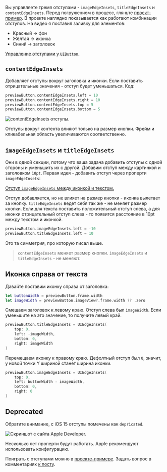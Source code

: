Вы управляете тремя отступами - `imageEdgeInsets`, `titleEdgeInsets` и `contentEdgeInsets`. Перед погружением в процесс, гляньте [проект-пример](https://cdn.sparrowcode.io/tutorials/edge-insets-uibutton/example-project.zip). В проекте наглядно показывается как работают комбинации отступов. На видео я поставил заливку для элементов:
- Красный -> фон
- Жёлтая -> иконка
- Синий -> заголовок

[Управление отступами у `UIButton`.](https://cdn.sparrowcode.io/tutorials/edge-insets-uibutton/edge-insets-uibutton-example-preview.mov)

## `contentEdgeInsets`

Добавляет отступы вокруг заголовка и иконки. Если поставить отрицательные значения - отступ будет уменьшаться. Код:

```swift
previewButton.contentEdgeInsets.left = 10
previewButton.contentEdgeInsets.right = 10
previewButton.contentEdgeInsets.top = 5
previewButton.contentEdgeInsets.bottom = 5
```

![`contentEdgeInsets` отступы.](https://cdn.sparrowcode.io/tutorials/edge-insets-uibutton/content-edge-insets.png)

Отступы вокруг контента влияют только на размер кнопки. Фрейм и кликабельная область увеличиваются соответственно.

## `imageEdgeInsets` и `titleEdgeInsets`

Они в одной секции, потому что ваша задача добавить отступы с одной стороны и уменьшить их с другой. Добавим отступ между картинкой и заголовком `10pt`. Первая идея - добавить отступ через проперти `imageEdgeInsets`:

[Отступ `imageEdgeInsets` между иконкой и текстом.](https://cdn.sparrowcode.io/tutorials/edge-insets-uibutton/image-edge-insets-space-icon-title.mov)

Отступ добавляется, но не влияет на размер кнопки - иконка вылетает за кнопку. `titleEdgeInsets` ведет себя так же - не меняет размер кнопки. Если для текста поставить положительный отступ слева, а для иконки отрицательный отступ слева - то появится расстояние в 10pt между текстом и иконкой.

```swift
previewButton.imageEdgeInsets.left = -10
previewButton.titleEdgeInsets.left = 10
```

Это та симметрия, про которую писал выше.

> `contentEdgeInsets` меняет размер кнопки. `imageEdgeInsets` и `titleEdgeInsets` - не меняют. 

## Иконка справа от текста

Давайте поставим иконку справа от заголовка:

```swift
let buttonWidth = previewButton.frame.width
let imageWidth = previewButton.imageView?.frame.width ?? .zero
```

Смещаем заголовок к левому краю. Отступ слева был `imageWidth`. Если уменьшите на это значение, то получите левый край.

```swift
previewButton.titleEdgeInsets = UIEdgeInsets(
    top: 0, 
    left: -imageWidth, 
    bottom: 0, 
    right: imageWidth
)
```

Перемещаем иконку к правому краю. Дефолтный отступ был `0`, значит, у новой точки Y шириной станет ширина иконки.

```swift
previewButton.imageEdgeInsets = UIEdgeInsets(
    top: 0, 
    left: buttonWidth - imageWidth, 
    bottom: 0, 
    right: 0
)
```

## Deprecated

Обратите внимание, с iOS 15 отступы помечены как `depriсated`.

![Скриншот с сайта Apple Developer.](https://cdn.sparrowcode.io/tutorials/edge-insets-uibutton/depricated.png)

Несколько лет проперти будут работать. Apple рекомендуют использовать конфигурацию.

Поиграть с отступами можно в [проекте-примере](https://cdn.sparrowcode.io/tutorials/edge-insets-uibutton/example-project.zip). Задать вопрос в комментариях [к посту](https://t.me/sparrowcode/99).
